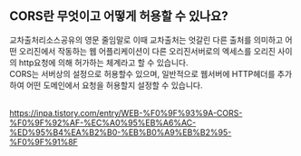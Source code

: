 ## CORS란 무엇이고 어떻게 허용할 수 있나요?</br>
  교차출처리소스공유의 영문 줄임말로 이때 교차출처는 엇갈린 다른 출처를 의미하고 어떤 오리진에서 작동하는 웹 어플리케이션이 다른 오리진서버로의 엑세스를 오리진 사이의 http요청에 의해 허가하는 체계라고 할 수 있습니다.</br>
  CORS는 서버상의 설정으로 허용할수 있으며, 일반적으로 웹서버에 HTTP헤더를 추가하여 어떤 도메인에서 요청을 허용할지 설정할 수 있습니다.</br></br>

  https://inpa.tistory.com/entry/WEB-%F0%9F%93%9A-CORS-%F0%9F%92%AF-%EC%A0%95%EB%A6%AC-%ED%95%B4%EA%B2%B0-%EB%B0%A9%EB%B2%95-%F0%9F%91%8F</br></br>